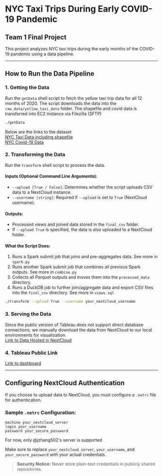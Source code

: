 # NYC Taxi Trips During Early COVID-19 Pandemic

## Team 1 Final Project

This project analyzes NYC taxi trips during the early months of the COVID-19 pandemic using a data pipeline.

---
## How to Run the Data Pipeline

### 1. Getting the Data
Run the `getData` shell script to fetch the yellow taxi trip data for all 12 months of 2020. The script downloads the data into the `raw_data/yellow_taxi_data` folder. The shapefile and covid data is transferred into EC2 instance via Filezilla (SFTP)

```sh
./getData
```

Below are the links to the dataset\
[NYC Taxi Data including shapefile](https://www.nyc.gov/site/tlc/about/tlc-trip-record-data.page)\
[NYC Covid-19 Data](https://data.cityofnewyork.us/Health/COVID-19-Daily-Counts-of-Cases-Hospitalizations-an/rc75-m7u3/about_data)

### 2. Transforming the Data
Run the `transform` shell script to process the data.

#### Inputs (Optional Command Line Arguments):
- `--upload [True / False]`: Determines whether the script uploads CSV data to a NextCloud instance.
- `--username [string]`: Required if `--upload` is set to `True` (NextCloud username).

#### Outputs:
- Processed views and joined data stored in the `final_csv` folder.
- If `--upload True` is specified, the data is also uploaded to a NextCloud folder.

#### What the Script Does:
1. Runs a Spark submit job that joins and pre-aggregates data. See more in `spark.py`
2. Runs another Spark submit job that combines all previous Spark outputs. See more in `combine.py`
3. Collects all Parquet outputs and moves them into the `processed_data` directory.
4. Runs a DuckDB job to further join/aggregate data and export CSV files into the `final_csv` directory. See more in `views.sql`

```sh
./transform --upload True --username your_nextcloud_username
```

### 3. Serving the Data
Since the public version of Tableau does not support direct database connections, we manually download the data from NextCloud to our local environments for visualization. \
[Link to Data Hosted in NextCloud](https://jzhang502.duckdns.org:502/nextcloud/index.php/s/YTEeEHLoRRBWMRK)

### 4. Tableau Public Link
[Link to dashboard](https://public.tableau.com/app/profile/haofei.zhang/viz/team1_17421126800890/Team1Dashboard?publish=yes)

---
## Configuring NextCloud Authentication
If you choose to upload data to NextCloud, you must configure a `.netrc` file for authentication.

### Sample `.netrc` Configuration:
```
machine your_nextcloud_server
login your_username
password your_secure_password
```
For now, only @jzhang502's server is supported

Make sure to replace `your_nextcloud_server`, `your_username`, and `your_secure_password` with your actual credentials.

> **Security Notice:** Never store plain-text credentials in publicly shared repositories.
